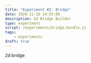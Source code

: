 ```yaml
---
title: "Experiment #2: Bridge"
date: 2020-11-16 14:55:00
description: 2d Bridge Builder
type: experiment
script: /experiments/bridge.bundle.js
tags:
    - experiments
draft: true
---
```


2d bridge
